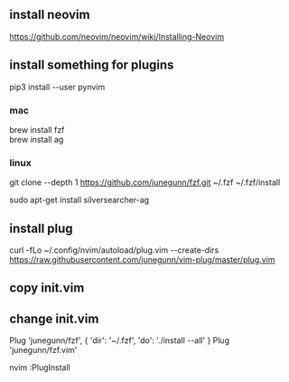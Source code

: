 ## install neovim
https://github.com/neovim/neovim/wiki/Installing-Neovim

## install something for plugins

pip3 install --user pynvim

### mac
brew install fzf  
brew install ag

### linux
git clone --depth 1 https://github.com/junegunn/fzf.git ~/.fzf
~/.fzf/install

sudo apt-get install silversearcher-ag


## install plug
curl -fLo ~/.config/nvim/autoload/plug.vim --create-dirs \
    https://raw.githubusercontent.com/junegunn/vim-plug/master/plug.vim

## copy init.vim

## change init.vim
Plug 'junegunn/fzf', { 'dir': '~/.fzf', 'do': './install --all' }
Plug 'junegunn/fzf.vim'

nvim
:PlugInstall
